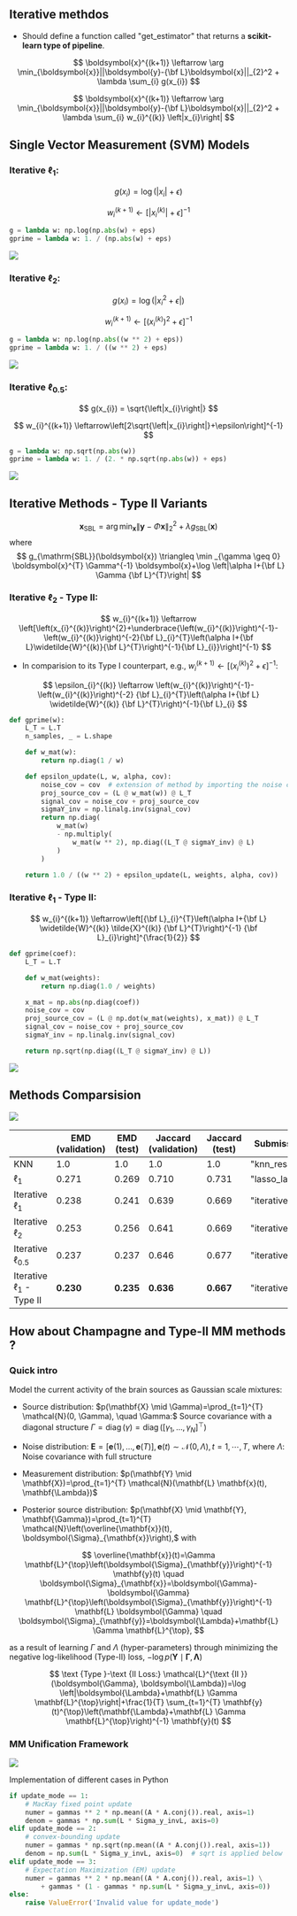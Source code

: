 ## Iterative methdos

* Should define a function called "get_estimator" that returns a **scikit-learn type of pipeline**.

$$
\boldsymbol{x}^{(k+1)} \leftarrow \arg \min_{\boldsymbol{x}}||\boldsymbol{y}-{\bf L}\boldsymbol{x}||_{2}^2 + \lambda \sum_{i} g(x_{i})
$$

$$
\boldsymbol{x}^{(k+1)} \leftarrow \arg \min_{\boldsymbol{x}}||\boldsymbol{y}-{\bf L}\boldsymbol{x}||_{2}^2 + \lambda \sum_{i} w_{i}^{(k)} \left|x_{i}\right|
$$

## Single Vector Measurement (SVM) Models

### Iterative $\ell_1$:
$$
g(x_{i}) = \log \left(\left|x_{i}\right|+\epsilon\right)
$$

$$
w_{i}^{(k+1)} \leftarrow\left[\left|x_{i}^{(k)}\right|+\epsilon\right]^{-1}
$$


```python
g = lambda w: np.log(np.abs(w) + eps)
gprime = lambda w: 1. / (np.abs(w) + eps)
```

![](https://i.imgur.com/GJsY3L7.png)

### Iterative $\ell_2$:
$$
g(x_{i}) = \log \left(\left|x_{i}^2+\epsilon\right|\right)
$$

$$
w_{i}^{(k+1)} \leftarrow\left[\left(x_{i}^{(k)}\right)^{2}+\epsilon\right]^{-1}
$$


```python
g = lambda w: np.log(np.abs((w ** 2) + eps))
gprime = lambda w: 1. / ((w ** 2) + eps)
```

![](https://i.imgur.com/AGeUzr6.png)

### Iterative $\ell_{0.5}$:

$$
g(x_{i}) =  \sqrt{\left|x_{i}\right|}
$$

$$
w_{i}^{(k+1)} \leftarrow\left[2\sqrt{\left|x_{i}\right|}+\epsilon\right]^{-1}
$$


```python
g = lambda w: np.sqrt(np.abs(w))
gprime = lambda w: 1. / (2. * np.sqrt(np.abs(w)) + eps)
```

![](https://i.imgur.com/lP6QKEH.png)

## Iterative Methods - Type II Variants
$$
\boldsymbol{x}_{\mathrm{SBL}}=\arg \min _{\boldsymbol{x}}\|\boldsymbol{y}-\Phi \boldsymbol{x}\|_{2}^{2}+\lambda g_{\mathrm{SBL}}(\boldsymbol{x})
$$
where
$$
g_{\mathrm{SBL}}(\boldsymbol{x}) \triangleq \min _{\gamma \geq 0} \boldsymbol{x}^{T} \Gamma^{-1} \boldsymbol{x}+\log \left|\alpha I+{\bf L} \Gamma {\bf L}^{T}\right|
$$

### Iterative $\ell_2$ - Type II:

$$
w_{i}^{(k+1)} \leftarrow \left[\left(x_{i}^{(k)}\right)^{2}+\underbrace{\left(w_{i}^{(k)}\right)^{-1}-\left(w_{i}^{(k)}\right)^{-2}{\bf L}_{i}^{T}\left(\alpha I+{\bf L}\widetilde{W}^{(k)}{\bf L}^{T}\right)^{-1}{\bf L}_{i}}\right]^{-1}
$$

* In comparision to its Type I counterpart, e.g., $w_{i}^{(k+1)} \leftarrow\left[\left(x_{i}^{(k)}\right)^{2}+\epsilon\right]^{-1}$:


$$
\epsilon_{i}^{(k)} \leftarrow \left(w_{i}^{(k)}\right)^{-1}-\left(w_{i}^{(k)}\right)^{-2} {\bf L}_{i}^{T}\left(\alpha I+{\bf L} \widetilde{W}^{(k)} {\bf L}^{T}\right)^{-1}{\bf L}_{i}
$$


```python
def gprime(w):
    L_T = L.T
    n_samples, _ = L.shape

    def w_mat(w):
        return np.diag(1 / w)

    def epsilon_update(L, w, alpha, cov):
        noise_cov = cov  # extension of method by importing the noise covariance
        proj_source_cov = (L @ w_mat(w)) @ L_T
        signal_cov = noise_cov + proj_source_cov
        sigmaY_inv = np.linalg.inv(signal_cov)
        return np.diag(
            w_mat(w)
            - np.multiply(
                w_mat(w ** 2), np.diag((L_T @ sigmaY_inv) @ L)
            )
        )

    return 1.0 / ((w ** 2) + epsilon_update(L, weights, alpha, cov))
```

### Iterative $\ell_1$ - Type II:
$$
w_{i}^{(k+1)} \leftarrow\left[{\bf L}_{i}^{T}\left(\alpha I+{\bf L} \widetilde{W}^{(k)} \tilde{X}^{(k)} {\bf L}^{T}\right)^{-1} {\bf L}_{i}\right]^{\frac{1}{2}}
$$


```python
def gprime(coef):
    L_T = L.T

    def w_mat(weights):
        return np.diag(1.0 / weights)

    x_mat = np.abs(np.diag(coef))
    noise_cov = cov
    proj_source_cov = (L @ np.dot(w_mat(weights), x_mat)) @ L_T
    signal_cov = noise_cov + proj_source_cov
    sigmaY_inv = np.linalg.inv(signal_cov)

    return np.sqrt(np.diag((L_T @ sigmaY_inv) @ L))

```

![](https://i.imgur.com/ptWWQaB.png)

## Methods Comparsision

![](https://i.imgur.com/yoNaj1n.png)

|                              | EMD (validation) | EMD (test) | Jaccard (validation) | Jaccard (test) | Submission Name     |
| ---------------------------- | ---------------- | ---------- | -------------------- | -------------- | ------------------- |
| KNN                          |  1.0             |   1.0      |        1.0           |       1.0      | "knn_resample"      |
| $\ell_1$                     | 0.271            | 0.269      | 0.710                | 0.731          | "lasso_lars"        |
| Iterative $\ell_1$           | 0.238            | 0.241      | 0.639                | 0.669          | "iterative_L1"      |
| Iterative $\ell_2$           | 0.253            | 0.256      | 0.641                | 0.669          | "iterative_L2"      |
| Iterative $\ell_{0.5}$       | 0.237            | 0.237      | 0.646                | 0.677          | "iterative_sqrt"    |
| Iterative $\ell_1$ - Type II | **0.230**        |**0.235**   | **0.636**            | **0.667**      | "iterative_L1_TypeII" |


## How about Champagne and Type-II MM methods ? 

### Quick intro
Model the current activity of the brain sources as Gaussian scale mixtures:
* Source distribution: $p(\mathbf{X} \mid \Gamma)=\prod_{t=1}^{T} \mathcal{N}(0, \Gamma), \quad \Gamma:$ Source covariance with a diagonal structure $\Gamma=\operatorname{diag}(\gamma)=\operatorname{diag}\left(\left[\gamma_{1}, \ldots, \gamma_{N}\right]^{\top}\right)$

* Noise distribution: $\mathbf{E}=[\mathbf{e}(1), \ldots, \mathbf{e}(T)], \mathbf{e}(t) \sim \mathcal{N}(0, \Lambda), t=1, \cdots, T$, where $\Lambda$: Noise covariance with full structure

* Measurement distribution: $p(\mathbf{Y} \mid \mathbf{X})=\prod_{t=1}^{T} \mathcal{N}(\mathbf{L} \mathbf{x}(t), \mathbf{\Lambda})$

*  Posterior source distribution: $p(\mathbf{X} \mid \mathbf{Y}, \mathbf{\Gamma})=\prod_{t=1}^{T} \mathcal{N}\left(\overline{\mathbf{x}}(t), \boldsymbol{\Sigma}_{\mathbf{x}}\right),$ with

$$
\overline{\mathbf{x}}(t)=\Gamma \mathbf{L}^{\top}\left(\boldsymbol{\Sigma}_{\mathbf{y}}\right)^{-1} \mathbf{y}(t) \quad \boldsymbol{\Sigma}_{\mathbf{x}}=\boldsymbol{\Gamma}-\boldsymbol{\Gamma} \mathbf{L}^{\top}\left(\boldsymbol{\Sigma}_{\mathbf{y}}\right)^{-1} \mathbf{L} \boldsymbol{\Gamma} \quad \boldsymbol{\Sigma}_{\mathbf{y}}=\boldsymbol{\Lambda}+\mathbf{L} \Gamma \mathbf{L}^{\top},
$$

as a result of learning $\Gamma$ and $\Lambda$ (hyper-parameters) through minimizing the negative log-likelihood (Type-II) loss, $-\log p(\mathbf{Y} \mid \boldsymbol{\Gamma}, \boldsymbol{\Lambda})$

$$
\text {Type }-\text {II Loss:} \mathcal{L}^{\text {II }}(\boldsymbol{\Gamma}, \boldsymbol{\Lambda})=\log \left|\boldsymbol{\Lambda}+\mathbf{L} \Gamma \mathbf{L}^{\top}\right|+\frac{1}{T} \sum_{t=1}^{T} \mathbf{y}(t)^{\top}\left(\mathbf{\Lambda}+\mathbf{L} \Gamma \mathbf{L}^{\top}\right)^{-1} \mathbf{y}(t)
$$

### MM Unification Framework

![](https://i.imgur.com/V1j5Wj5.png)

Implementation of different cases in Python

```python
if update_mode == 1:
    # MacKay fixed point update
    numer = gammas ** 2 * np.mean((A * A.conj()).real, axis=1)
    denom = gammas * np.sum(L * Sigma_y_invL, axis=0)
elif update_mode == 2:
    # convex-bounding update
    numer = gammas * np.sqrt(np.mean((A * A.conj()).real, axis=1))
    denom = np.sum(L * Sigma_y_invL, axis=0)  # sqrt is applied below
elif update_mode == 3:
    # Expectation Maximization (EM) update
    numer = gammas ** 2 * np.mean((A * A.conj()).real, axis=1) \
        + gammas * (1 - gammas * np.sum(L * Sigma_y_invL, axis=0))
else:
    raise ValueError('Invalid value for update_mode')
```


```python

```

